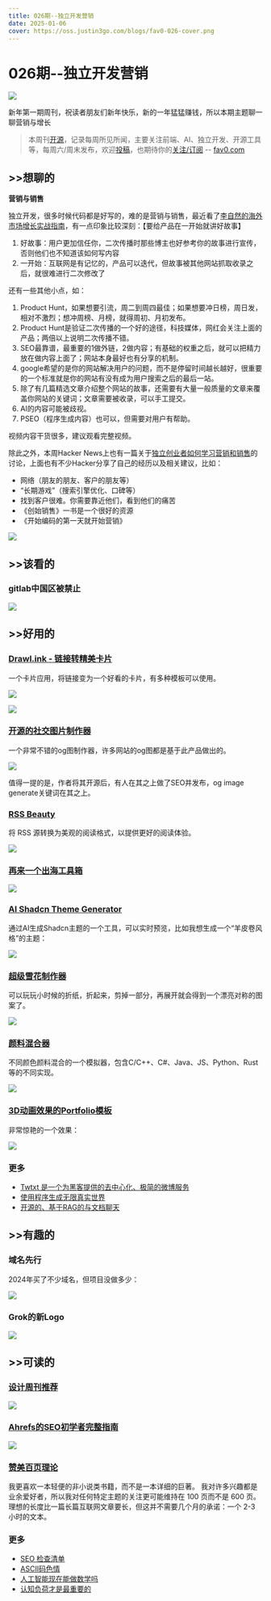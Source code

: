```yaml
---
title: 026期--独立开发营销
date: 2025-01-06
cover: https://oss.justin3go.com/blogs/fav0-026-cover.png
---
```

# 026期--独立开发营销

![](https://oss.justin3go.com/blogs/fav0-026-cover.png)

新年第一期周刊，祝读者朋友们新年快乐，新的一年猛猛赚钱，所以本期主题聊一聊营销与增长

> 本周刊[开源](https://github.com/Justin3go/FAV0)，记录每周所见所闻，主要关注前端、AI、独立开发、开源工具等，每周六/周末发布，欢迎[投稿](https://github.com/Justin3go/FAV0/issues)，也期待你的[关注/订阅](https://fav0.com/feed.xml) -- [fav0.com](https://fav0.com/)
## \>\>想聊的

**营销与销售**

独立开发，很多时候代码都是好写的，难的是营销与销售，最近看了[李自然的海外市场增长实战指南](https://www.youtube.com/watch?v=mAmYYzStt8k)，有一点印象比较深刻：【要给产品在一开始就讲好故事】 

1. 好故事：用户更加信任你，二次传播时那些博主也好参考你的故事进行宣传，否则他们也不知道该如何写内容 
2. 一开始：互联网是有记忆的，产品可以迭代，但故事被其他网站抓取收录之后，就很难进行二次修改了

还有一些其他小点，如：

1. Product Hunt，如果想要引流，周二到周四最佳；如果想要冲日榜，周日发，相对不激烈；想冲周榜、月榜，就得周初、月初发布。
2. Product Hunt是验证二次传播的一个好的途径，科技媒体，网红会关注上面的产品；两倍以上说明二次传播不错。
3. SEO最靠谱，最重要的1做外链，2做内容；有基础的权重之后，就可以把精力放在做内容上面了；网站本身最好也有分享的机制。
4. google希望的是你的网站解决用户的问题，而不是停留时间越长越好，很重要的一个标准就是你的网站有没有成为用户搜索之后的最后一站。
5. 除了有几篇精选文章介绍整个网站的故事，还需要有大量一般质量的文章来覆盖你网站的关键词；文章需要被收录，可以手工提交。
6. AI的内容可能被歧视。
7. PSEO（程序生成内容）也可以，但需要对用户有帮助。

视频内容干货很多，建议观看完整视频。

除此之外，本周Hacker News上也有一篇关于[独立创业者如何学习营销和销售](https://news.ycombinator.com/item?id=42557947)的讨论，上面也有不少Hacker分享了自己的经历以及相关建议，比如：

- 网络（朋友的朋友、客户的朋友等） 
- “长期游戏”（搜索引擎优化、口碑等）
- 找到客户很难。你需要靠近他们，看到他们的痛苦 
- 《创始销售》一书是一个很好的资源 
- 《开始编码的第一天就开始营销》

![](https://oss.justin3go.com/blogs/Pasted%20image%2020250105232339.png)
## \>\>该看的

### gitlab中国区被禁止

![](https://oss.justin3go.com/blogs/Pasted%20image%2020250105235308.png)
## \>\>好用的

### [Drawl.ink - 链接转精美卡片](https://drawl.ink/)

一个卡片应用，将链接变为一个好看的卡片，有多种模板可以使用。

![](https://oss.justin3go.com/blogs/Pasted%20image%2020250105234202.png)

![](https://oss.justin3go.com/blogs/Pasted%20image%2020250105234235.png)

### [开源的社交图片制作器](https://github.com/FadyMak/imgsrc-app)

一个非常不错的og图制作器，许多网站的og图都是基于此产品做出的。

![](https://oss.justin3go.com/blogs/Pasted%20image%2020250105210030.png)

值得一提的是，作者将其开源后，有人在其之上做了SEO并发布，og image generate关键词在其之上。

### [RSS Beauty](https://rss.beauty/)

将 RSS 源转换为美观的阅读格式，以提供更好的阅读体验。

![](https://oss.justin3go.com/blogs/Pasted%20image%2020250105225411.png)

### [再来一个出海工具箱](https://www.indietools.work/)

![](https://oss.justin3go.com/blogs/Pasted%20image%2020250105225509.png)

### [AI Shadcn Theme Generator](https://ipalettes.com/theme/shadcn)

通过AI生成Shadcn主题的一个工具，可以实时预览，比如我想生成一个“羊皮卷风格”的主题：

![](https://oss.justin3go.com/blogs/Pasted%20image%2020250105225745.png)

### [超级雪花制作器](https://supersnowflakemaker.com/)

可以玩玩小时候的折纸，折起来，剪掉一部分，再展开就会得到一个漂亮对称的图案了。

![](https://oss.justin3go.com/blogs/Pasted%20image%2020250105233701.png)
### [颜料混合器](https://scrtwpns.com/mixbox/)

不同颜色颜料混合的一个模拟器，包含C/C++、C#、Java、JS、Python、Rust等的不同实现。

![](https://oss.justin3go.com/blogs/Pasted%20image%2020250105233801.png)
### [3D动画效果的Portfolio模板](https://template0.com/item/naresh-khatri-portfolio)

非常惊艳的一个效果：

![](https://oss.justin3go.com/blogs/justin3go_2025-01-05_23-44-59.gif)
### 更多

- [Twtxt 是一个为黑客提供的去中心化、极简的微博服务](https://twtxt.readthedocs.io/en/latest/user/intro.html)
- [使用程序生成无限真实世界](https://github.com/princeton-vl/infinigen)
- [开源的、基于RAG的与文档聊天](https://github.com/Cinnamon/kotaemon)
## \>\>有趣的

### 域名先行

2024年买了不少域名，但项目没做多少：

![](https://oss.justin3go.com/blogs/GgWSmHSbAAAIQ6P.jpg)
### Grok的新Logo

![](https://oss.justin3go.com/blogs/Pasted%20image%2020250105234835.png)

## \>\>可读的  

### [设计周刊推荐](https://dingyi.beehiiv.com/p/1)

![](https://oss.justin3go.com/blogs/Pasted%20image%2020250105165155.png)
### [Ahrefs的SEO初学者完整指南](https://ahrefs.com/zh/seo)

![](https://oss.justin3go.com/blogs/Pasted%20image%2020250105170104.png)

### [赞美百页理论](https://tracydurnell.com/2024/12/17/in-praise-of-the-hundred-page-idea/)

我更喜欢一本轻便的非小说类书籍，而不是一本详细的巨著。 我对许多兴趣都是业余爱好者，所以我对任何特定主题的关注更可能维持在 100 页而不是 600 页。理想的长度比一篇长篇互联网文章要长，但这并不需要几个月的承诺：一个 2-3 小时的文本。
### 更多

- [SEO 检查清单](https://dev.to/thesohailjafri/the-must-have-seo-checklist-for-developers-192i)
- [ASCII码色情](https://www.vice.com/en/article/ascii-pr0n-porn-predates-the-internet-but-its-still-everywhere-rule-34/)
- [人工智能现在能做数学吗](https://xenaproject.wordpress.com/2024/12/22/can-ai-do-maths-yet-thoughts-from-a-mathematician/)
- [认知负荷才是最重要的](https://minds.md/zakirullin/cognitive)

